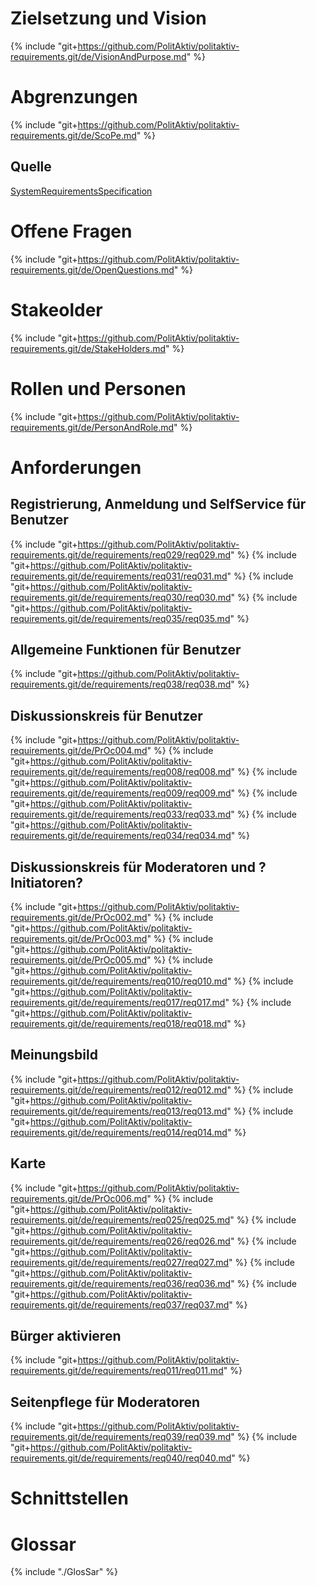 
# Zielsetzung und Vision
{% include "git+https://github.com/PolitAktiv/politaktiv-requirements.git/de/VisionAndPurpose.md" %}

# Abgrenzungen
{% include "git+https://github.com/PolitAktiv/politaktiv-requirements.git/de/ScoPe.md" %}

## Quelle
[SystemRequirementsSpecification](./SystemRequirementsSpecification.md)


# Offene Fragen
{% include "git+https://github.com/PolitAktiv/politaktiv-requirements.git/de/OpenQuestions.md" %}


# Stakeolder
{% include "git+https://github.com/PolitAktiv/politaktiv-requirements.git/de/StakeHolders.md" %}


# Rollen und Personen
{% include "git+https://github.com/PolitAktiv/politaktiv-requirements.git/de/PersonAndRole.md" %}


# Anforderungen

## Registrierung, Anmeldung und SelfService für Benutzer
{% include "git+https://github.com/PolitAktiv/politaktiv-requirements.git/de/requirements/req029/req029.md" %}
{% include "git+https://github.com/PolitAktiv/politaktiv-requirements.git/de/requirements/req031/req031.md" %}
{% include "git+https://github.com/PolitAktiv/politaktiv-requirements.git/de/requirements/req030/req030.md" %}
{% include "git+https://github.com/PolitAktiv/politaktiv-requirements.git/de/requirements/req035/req035.md" %}


## Allgemeine Funktionen für Benutzer
{% include "git+https://github.com/PolitAktiv/politaktiv-requirements.git/de/requirements/req038/req038.md" %}


## Diskussionskreis für Benutzer
{% include "git+https://github.com/PolitAktiv/politaktiv-requirements.git/de/PrOc004.md" %}
{% include "git+https://github.com/PolitAktiv/politaktiv-requirements.git/de/requirements/req008/req008.md" %}
{% include "git+https://github.com/PolitAktiv/politaktiv-requirements.git/de/requirements/req009/req009.md" %}
{% include "git+https://github.com/PolitAktiv/politaktiv-requirements.git/de/requirements/req033/req033.md" %}
{% include "git+https://github.com/PolitAktiv/politaktiv-requirements.git/de/requirements/req034/req034.md" %}


## Diskussionskreis für Moderatoren und ?Initiatoren?
{% include "git+https://github.com/PolitAktiv/politaktiv-requirements.git/de/PrOc002.md" %}
{% include "git+https://github.com/PolitAktiv/politaktiv-requirements.git/de/PrOc003.md" %}
{% include "git+https://github.com/PolitAktiv/politaktiv-requirements.git/de/PrOc005.md" %}
{% include "git+https://github.com/PolitAktiv/politaktiv-requirements.git/de/requirements/req010/req010.md" %}
{% include "git+https://github.com/PolitAktiv/politaktiv-requirements.git/de/requirements/req017/req017.md" %}
{% include "git+https://github.com/PolitAktiv/politaktiv-requirements.git/de/requirements/req018/req018.md" %}


## Meinungsbild
{% include "git+https://github.com/PolitAktiv/politaktiv-requirements.git/de/requirements/req012/req012.md" %}
{% include "git+https://github.com/PolitAktiv/politaktiv-requirements.git/de/requirements/req013/req013.md" %}
{% include "git+https://github.com/PolitAktiv/politaktiv-requirements.git/de/requirements/req014/req014.md" %}


## Karte
{% include "git+https://github.com/PolitAktiv/politaktiv-requirements.git/de/PrOc006.md" %}
{% include "git+https://github.com/PolitAktiv/politaktiv-requirements.git/de/requirements/req025/req025.md" %}
{% include "git+https://github.com/PolitAktiv/politaktiv-requirements.git/de/requirements/req026/req026.md" %}
{% include "git+https://github.com/PolitAktiv/politaktiv-requirements.git/de/requirements/req027/req027.md" %}
{% include "git+https://github.com/PolitAktiv/politaktiv-requirements.git/de/requirements/req036/req036.md" %}
{% include "git+https://github.com/PolitAktiv/politaktiv-requirements.git/de/requirements/req037/req037.md" %}


## Bürger aktivieren
{% include "git+https://github.com/PolitAktiv/politaktiv-requirements.git/de/requirements/req011/req011.md" %}


## Seitenpflege für Moderatoren
{% include "git+https://github.com/PolitAktiv/politaktiv-requirements.git/de/requirements/req039/req039.md" %}
{% include "git+https://github.com/PolitAktiv/politaktiv-requirements.git/de/requirements/req040/req040.md" %}



# Schnittstellen


# Glossar
{% include "./GlosSar" %}